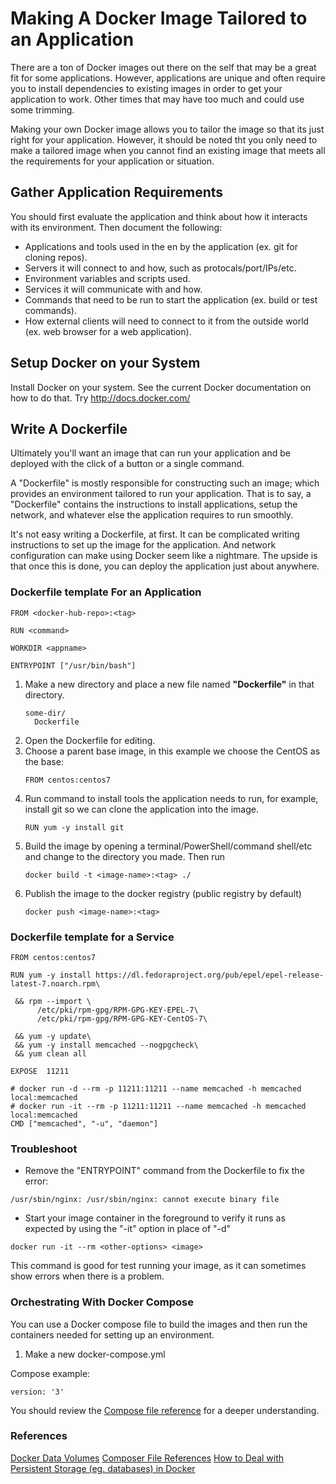 # Making A Docker Image Tailored to an Application

There are a ton of Docker images out there on the self that may be a great fit for some applications.
However, applications are unique and often require you to install dependencies to existing images in order to get your
application to work. Other times that may have too much and could use some trimming.

Making your own Docker image allows you to tailor the image so that its just right for your application. However, it
should be noted tht you only need to make a tailored image when you cannot find an existing image that meets all the requirements for your application or situation.

## Gather Application Requirements
You should first evaluate the application and think about how it interacts with its environment. 
Then document the following:

* Applications and tools used in the en by the application (ex. git for cloning repos).
* Servers it will connect to and how, such as protocals/port/IPs/etc.
* Environment variables and scripts used.
* Services it will communicate with and how.
* Commands that need to be run to start the application (ex. build or test commands).
* How external clients will need to connect to it from the outside world (ex. web browser for a web application).

## Setup Docker on your System

Install Docker on your system. See the current Docker documentation on how to do that. Try http://docs.docker.com/

## Write A Dockerfile

Ultimately you'll want an image that can run your application and be deployed with the click of a button or a single command.

A "Dockerfile" is mostly responsible for constructing such an image; which provides an environment tailored to run your application. That is to say, a "Dockerfile" contains the instructions to install applications, setup the network, and whatever else the application requires to run smoothly.

It's not easy writing a Dockerfile, at first. It can be complicated writing instructions to set up the image for the application. And network configuration can make using Docker seem like a nightmare.
The upside is that once this is done, you can deploy the application just about anywhere.

### Dockerfile template For an Application
```
FROM <docker-hub-repo>:<tag>

RUN <command>

WORKDIR <appname>

ENTRYPOINT ["/usr/bin/bash"]
```

1. Make a new directory and place a new file named **"Dockerfile"** in that directory.
    ```
    some-dir/
      Dockerfile
    ```
2. Open the Dockerfile for editing.
3. Choose a parent base image, in this example we choose the CentOS as the base:
    ```
    FROM centos:centos7
    ```
4. Run command to install tools the application needs to run, for example, install git so we can clone the application into the image.
    ```
    RUN yum -y install git
    ```
5. Build the image by opening a terminal/PowerShell/command shell/etc and change to the directory you made. Then run 
    ```
    docker build -t <image-name>:<tag> ./
    ```
6. Publish the image to the docker registry (public registry by default) 
    ```
    docker push <image-name>:<tag>
    ```

### Dockerfile template for a Service 

```
FROM centos:centos7

RUN yum -y install https://dl.fedoraproject.org/pub/epel/epel-release-latest-7.noarch.rpm\

 && rpm --import \
      /etc/pki/rpm-gpg/RPM-GPG-KEY-EPEL-7\
      /etc/pki/rpm-gpg/RPM-GPG-KEY-CentOS-7\

 && yum -y update\
 && yum -y install memcached --nogpgcheck\
 && yum clean all

EXPOSE  11211

# docker run -d --rm -p 11211:11211 --name memcached -h memcached local:memcached
# docker run -it --rm -p 11211:11211 --name memcached -h memcached local:memcached
CMD ["memcached", "-u", "daemon"]
```

### Troubleshoot

* Remove the "ENTRYPOINT" command from the Dockerfile to fix the error:
```
/usr/sbin/nginx: /usr/sbin/nginx: cannot execute binary file
```

* Start your image container in the foreground to verify it runs as expected by using the "-it" option in place of "-d"
```
docker run -it --rm <other-options> <image>
```
This command is good for test running your image, as it can sometimes show errors when there is a problem.

### Orchestrating With Docker Compose

You can use a Docker compose file to build the images and then run the containers needed for setting up an environment.

1. Make a new docker-compose.yml

Compose example:
```
version: '3'

```

You should review the [Compose file reference](https://docs.docker.com/compose/compose-file/) for a deeper 
understanding.

### References
[Docker Data Volumes](https://docs.docker.com/engine/tutorials/dockervolumes/#data-volumes)
[Composer File References](https://docs.docker.com/compose/compose-file/)
[How to Deal with Persistent Storage (eg. databases) in Docker](https://stackoverflow.com/questions/18496940/how-to-deal-with-persistent-storage-e-g-databases-in-docker#)